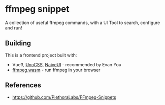 # ffmpeg snippet

A collection of useful ffmpeg commands, with a UI Tool to search, configure and run!

## Building

This is a frontend project built with:

- Vue3, [UnoCSS](https://unocss.dev/guide/), [NaiveUI](https://www.naiveui.com/zh-CN/os-theme/components/button) - recommended by Evan You
- [ffmpeg.wasm](https://ffmpegwasm.netlify.app/) - run ffmpeg in your browser

## References

- https://github.com/PlethoraLabs/FFmpeg-Snippets
